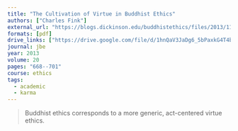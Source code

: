 ```yaml
---
title: "The Cultivation of Virtue in Buddhist Ethics"
authors: ["Charles Fink"]
external_url: "https://blogs.dickinson.edu/buddhistethics/files/2013/11/Fink-Cultivation3.pdf"
formats: [pdf]
drive_links: ["https://drive.google.com/file/d/1hnQaV3JaDg6_5bPaxkG4T4bBLmQtmYRP/view?usp=drivesdk"]
journal: jbe
year: 2013
volume: 20
pages: "668--701"
course: ethics
tags:
  - academic
  - karma
---
```


> Buddhist ethics corresponds to a more generic, act-centered virtue ethics.
